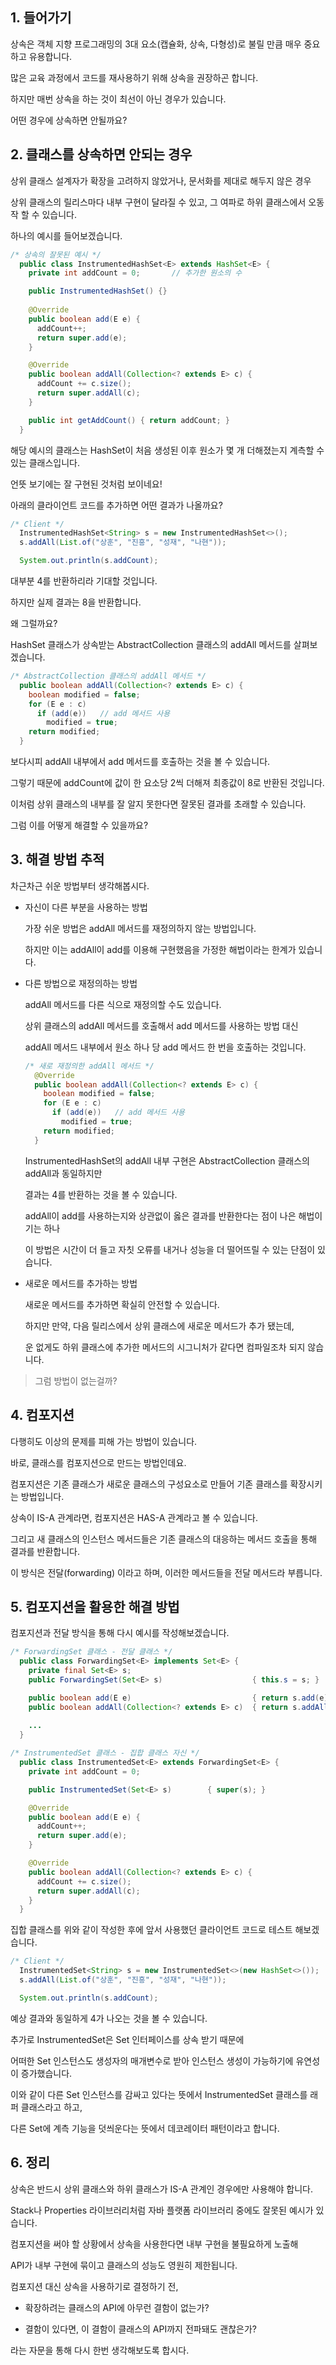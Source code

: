 ## 1. 들어가기

상속은 객체 지향 프로그래밍의 3대 요소(캡슐화, 상속, 다형성)로 불릴 만큼 매우 중요하고 유용합니다.

많은 교육 과정에서 코드를 재사용하기 위해 상속을 권장하곤 합니다.

하지만 매번 상속을 하는 것이 최선이 아닌 경우가 있습니다.

어떤 경우에 상속하면 안될까요?

## 2. 클래스를 상속하면 안되는 경우

상위 클래스 설계자가 확장을 고려하지 않았거나, 문서화를 제대로 해두지 않은 경우

상위 클래스의 릴리스마다 내부 구현이 달라질 수 있고, 그 여파로 하위 클래스에서 오동작 할 수 있습니다.

하나의 예시를 들어보겠습니다.

```java
/* 상속의 잘못된 예시 */
  public class InstrumentedHashSet<E> extends HashSet<E> {
    private int addCount = 0;       // 추가한 원소의 수

    public InstrumentedHashSet() {}
    
    @Override
    public boolean add(E e) {
      addCount++;
      return super.add(e);
    }

    @Override
    public boolean addAll(Collection<? extends E> c) {
      addCount += c.size();
      return super.addAll(c);
    }

    public int getAddCount() { return addCount; }
  }
```

해당 예시의 클래스는 HashSet이 처음 생성된 이후 원소가 몇 개 더해졌는지 계측할 수 있는 클래스입니다.

언뜻 보기에는 잘 구현된 것처럼 보이네요!

아래의 클라이언트 코드를 추가하면 어떤 결과가 나올까요?

```java
/* Client */
  InstrumentedHashSet<String> s = new InstrumentedHashSet<>();
  s.addAll(List.of("상훈", "진흥", "성재", "나현"));

  System.out.println(s.addCount);
```

대부분 4를 반환하리라 기대할 것입니다.

하지만 실제 결과는 8을 반환합니다.

왜 그럴까요?

HashSet 클래스가 상속받는 AbstractCollection 클래스의 addAll 메서드를 살펴보겠습니다.

```java
/* AbstractCollection 클래스의 addAll 메서드 */
  public boolean addAll(Collection<? extends E> c) {
    boolean modified = false;
    for (E e : c)
      if (add(e))   // add 메서드 사용
        modified = true;
    return modified;
  }
```

보다시피 addAll 내부에서 add 메서드를 호출하는 것을 볼 수 있습니다.

그렇기 때문에 addCount에 값이 한 요소당 2씩 더해져 최종값이 8로 반환된 것입니다.

이처럼 상위 클래스의 내부를 잘 알지 못한다면 잘못된 결과를 초래할 수 있습니다.

그럼 이를 어떻게 해결할 수 있을까요?

## 3. 해결 방법 추적

차근차근 쉬운 방법부터 생각해봅시다.

* 자신이 다른 부분을 사용하는 방법

   가장 쉬운 방법은 addAll 메서드를 재정의하지 않는 방법입니다.

   하지만 이는 addAll이 add를 이용해 구현했음을 가정한 해법이라는 한계가 있습니다.

* 다른 방법으로 재정의하는 방법

   addAll 메서드를 다른 식으로 재정의할 수도 있습니다.

   상위 클래스의 addAll 메서드를 호출해서 add 메서드를 사용하는 방법 대신
   
   addAll 메서드 내부에서 원소 하나 당 add 메서드 한 번을 호출하는 것입니다.

   ```java
   /* 새로 재정의한 addAll 메서드 */
     @Override
     public boolean addAll(Collection<? extends E> c) {
       boolean modified = false;
       for (E e : c)
         if (add(e))   // add 메서드 사용
           modified = true;
       return modified;
     }
   ```

   InstrumentedHashSet의 addAll 내부 구현은 AbstractCollection 클래스의 addAll과 동일하지만

   결과는 4를 반환하는 것을 볼 수 있습니다.

   addAll이 add를 사용하는지와 상관없이 옳은 결과를 반환한다는 점이 나은 해법이기는 하나

   이 방법은 시간이 더 들고 자칫 오류를 내거나 성능을 더 떨어뜨릴 수 있는 단점이 있습니다.

* 새로운 메서드를 추가하는 방법

   새로운 메서드를 추가하면 확실히 안전할 수 있습니다.

   하지만 만약, 다음 릴리스에서 상위 클래스에 새로운 메서드가 추가 됐는데,
   
   운 없게도 하위 클래스에 추가한 메서드의 시그니처가 같다면 컴파일조차 되지 않습니다.

> 그럼 방법이 없는걸까?

## 4. 컴포지션

다행히도 이상의 문제를 피해 가는 방법이 있습니다.

바로, 클래스를 컴포지션으로 만드는 방법인데요.

컴포지션은 기존 클래스가 새로운 클래스의 구성요소로 만들어 기존 클래스를 확장시키는 방법입니다.

상속이 IS-A 관계라면, 컴포지션은 HAS-A 관계라고 볼 수 있습니다.

그리고 새 클래스의 인스턴스 메서드들은 기존 클래스의 대응하는 메서드 호출을 통해 결과를 반환합니다.

이 방식은 전달(forwarding) 이라고 하며, 이러한 메서드들을 전달 메서드라 부릅니다.

## 5. 컴포지션을 활용한 해결 방법

컴포지션과 전달 방식을 통해 다시 예시를 작성해보겠습니다.

```java
/* ForwardingSet 클래스 - 전달 클래스 */
  public class ForwardingSet<E> implements Set<E> {
    private final Set<E> s;
    public ForwardingSet(Set<E> s)                    { this.s = s; }

    public boolean add(E e)                           { return s.add(e); }
    public boolean addAll(Collection<? extends E> c)  { return s.addAll(c); }
    
    ...
  }
```

```java
/* InstrumentedSet 클래스 - 집합 클래스 자신 */
  public class InstrumentedSet<E> extends ForwardingSet<E> {
    private int addCount = 0;

    public InstrumentedSet(Set<E> s)        { super(s); }

    @Override
    public boolean add(E e) {
      addCount++;
      return super.add(e);
    }

    @Override
    public boolean addAll(Collection<? extends E> c) {
      addCount += c.size();
      return super.addAll(c);
    }
  }
```

집합 클래스를 위와 같이 작성한 후에 앞서 사용했던 클라이언트 코드로 테스트 해보겠습니다.

```java
/* Client */
  InstrumentedSet<String> s = new InstrumentedSet<>(new HashSet<>());
  s.addAll(List.of("상훈", "진흥", "성재", "나현"));

  System.out.println(s.addCount);
```

예상 결과와 동일하게 4가 나오는 것을 볼 수 있습니다.

추가로 InstrumentedSet은 Set 인터페이스를 상속 받기 때문에 

어떠한 Set 인스턴스도 생성자의 매개변수로 받아 인스턴스 생성이 가능하기에 유연성이 증가했습니다.

이와 같이 다른 Set 인스턴스를 감싸고 있다는 뜻에서 InstrumentedSet 클래스를 래퍼 클래스라고 하고,

다른 Set에 계측 기능을 덧씌운다는 뜻에서 데코레이터 패턴이라고 합니다.

## 6. 정리

상속은 반드시 상위 클래스와 하위 클래스가 IS-A 관계인 경우에만 사용해야 합니다.

Stack나 Properties 라이브러리처럼 자바 플랫폼 라이브러리 중에도 잘못된 예시가 있습니다.

컴포지션을 써야 할 상황에서 상속을 사용한다면 내부 구현을 불필요하게 노출해

API가 내부 구현에 묶이고 클래스의 성능도 영원히 제한됩니다.

컴포지션 대신 상속을 사용하기로 결정하기 전, 

* 확장하려는 클래스의 API에 아무런 결함이 없는가?

* 결함이 있다면, 이 결함이 클래스의 API까지 전파돼도 괜찮은가?

라는 자문을 통해 다시 한번 생각해보도록 합시다.